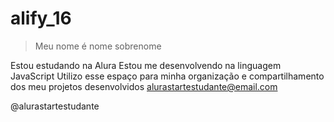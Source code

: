 # alify_16
> Meu nome é nome sobrenome

Estou estudando na Alura
Estou me desenvolvendo na linguagem JavaScript
Utilizo esse espaço para minha organização e compartilhamento dos meu projetos desenvolvidos
alurastartestudante@email.com

@alurastartestudante
